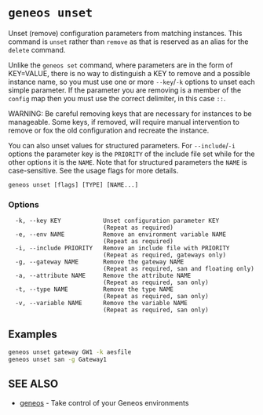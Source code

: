 # `geneos unset`

Unset (remove) configuration parameters from matching instances. This command is `unset` rather than `remove` as that is reserved as an alias for the `delete` command.

Unlike the `geneos set` command, where parameters are in the form of KEY=VALUE, there is no way to distinguish a KEY to remove and a possible instance name, so you must use one or more `--key`/`-k` options to unset each simple parameter. If the parameter you are removing is a member of the `config` map then you must use the correct delimiter, in this case `::`.

WARNING: Be careful removing keys that are necessary for instances to be manageable. Some keys, if removed, will require manual intervention to remove or fox the old configuration and recreate the instance.

You can also unset values for structured parameters. For `--include`/`-i` options the parameter key is the `PRIORITY` of the include file set while for the other options it is the `NAME`. Note that for structured parameters the `NAME` is case-sensitive. See the usage flags for more details.

```text
geneos unset [flags] [TYPE] [NAME...]
```

### Options

```text
  -k, --key KEY            Unset configuration parameter KEY
                           (Repeat as required)
  -e, --env NAME           Remove an environment variable NAME
                           (Repeat as required)
  -i, --include PRIORITY   Remove an include file with PRIORITY
                           (Repeat as required, gateways only)
  -g, --gateway NAME       Remove the gateway NAME
                           (Repeat as required, san and floating only)
  -a, --attribute NAME     Remove the attribute NAME
                           (Repeat as required, san only)
  -t, --type NAME          Remove the type NAME
                           (Repeat as required, san only)
  -v, --variable NAME      Remove the variable NAME
                           (Repeat as required, san only)
```

## Examples

```bash
geneos unset gateway GW1 -k aesfile
geneos unset san -g Gateway1

```

## SEE ALSO

* [geneos](geneos.md)	 - Take control of your Geneos environments
